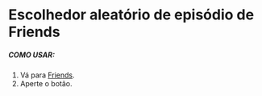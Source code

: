 # Escolhedor aleatório de episódio de Friends
##### COMO USAR:
1. Vá para [Friends](https://lamartinecabral.github.io/friends).
2. Aperte o botão.
